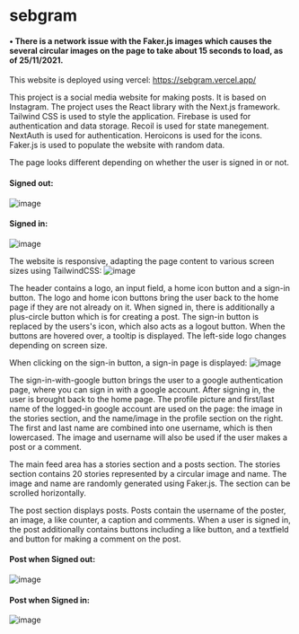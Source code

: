 # sebgram

#### • There is a network issue with the Faker.js images which causes the several circular images on the page to take about 15 seconds to load, as of 25/11/2021.

This website is deployed using vercel: https://sebgram.vercel.app/

This project is a social media website for making posts. It is based on Instagram. The project uses the React library with the Next.js framework. Tailwind CSS is used to style the application. Firebase is used for authentication and data storage. Recoil is used for state manegement. NextAuth is used for authentication. Heroicons is used for the icons. Faker.js is used to populate the website with random data.

The page looks different depending on whether the user is signed in or not.

#### Signed out:
![image](https://user-images.githubusercontent.com/75766182/143477939-a04b25e0-f499-4064-b2e7-7fd9bf0f5a56.png)
#### Signed in:
![image](https://user-images.githubusercontent.com/75766182/143479563-68161a16-5e7c-4a8d-b492-5bf98a7f2520.png)

The website is responsive, adapting the page content to various screen sizes using TailwindCSS:
![image](https://user-images.githubusercontent.com/75766182/143490785-ab04a2cc-c9c5-41c6-9371-de24c18defb7.png)

The header contains a logo, an input field, a home icon button and a sign-in button. The logo and home icon buttons bring the user back to the home page if they are not already on it. When signed in, there is additionally a plus-circle button which is for creating a post. The sign-in button is replaced by the users's icon, which also acts as a logout button. When the buttons are hovered over, a tooltip is displayed. The left-side logo changes depending on screen size.

When clicking on the sign-in button, a sign-in page is displayed:
![image](https://user-images.githubusercontent.com/75766182/143489594-f27a778b-30c8-4870-962d-c0296dea7b33.png)

The sign-in-with-google button brings the user to a google authentication page, where you can sign in with a google account. After signing in, the user is brought back to the home page. The profile picture and first/last name of the logged-in google account are used on the page: the image in the stories section, and the name/image in the profile section on the right. The first and last name are combined into one username, which is then lowercased. The image and username will also be used if the user makes a post or a comment.

The main feed area has a stories section and a posts section. The stories section contains 20 stories represented by a circular image and name. The image and name are randomly generated using Faker.js. The section can be scrolled horizontally.

The post section displays posts. Posts contain the username of the poster, an image, a like counter, a caption and comments. When a user is signed in, the post additionally contains buttons including a like button, and a textfield and button for making a comment on the post.
#### Post when Signed out:
![image](https://user-images.githubusercontent.com/75766182/143480404-8c460539-a60c-47a7-a863-9e55a19b0c27.png)
#### Post when Signed in:
![image](https://user-images.githubusercontent.com/75766182/143480842-8d80d9e5-95fc-4d3d-ad58-747bec9cc213.png)


